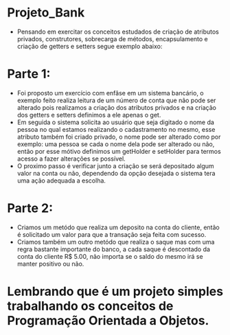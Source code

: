 # Projeto_Bank
- Pensando em exercitar os conceitos estudados de criação de atributos privados, construtores, sobrecarga de métodos, encapsulamento e criação de getters e setters segue exemplo abaixo:
# Parte 1:
- Foi proposto um exercício com enfâse em um sistema bancário, o exemplo feito realiza leitura de um número de conta que não pode ser alterado pois realizamos a criação dos atributos privados e na criação dos getters e setters definimos a ele apenas o get.
- Em seguida o sistema solicita ao usuário que seja digitado o nome da pessoa no qual estamos realizando o cadastramento no mesmo, esse atributo também foi criado privado, o nome pode ser alterado como por exemplo: uma pessoa se cada o nome dela pode ser alterado ou não, então por esse mótivo definimos um getHolder e setHolder para termos acesso a fazer alterações se possível.
- O proximo passo é verificar junto a criação se será depositado algum valor na conta ou não, dependendo da opção desejada o sistema tera uma ação adequada a escolha.

# Parte 2:
- Criamos um metódo que realiza um deposito na conta do cliente, então é solicitado um valor para que a transação seja feita com sucesso.
- Criamos também um outro metódo que realiza o saque mas com uma regra bastante importante do banco, a cada saque é descontado da conta do cliente R$ 5.00, não importa se o saldo do mesmo irá se manter positivo ou não.

# Lembrando que é um projeto simples trabalhando os conceitos de Programação Orientada a Objetos.
